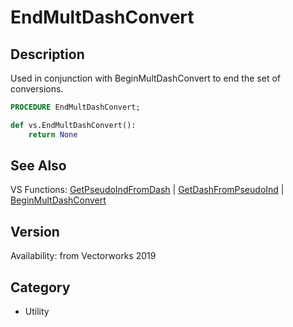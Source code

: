 # EndMultDashConvert

## Description
Used in conjunction with BeginMultDashConvert to end the set of conversions.

```pascal
PROCEDURE EndMultDashConvert;
```

```python
def vs.EndMultDashConvert():
    return None
```

## See Also
VS Functions:
[GetPseudoIndFromDash](GetPseudoIndFromDash.md) 
| [GetDashFromPseudoInd](GetDashFromPseudoInd.md) 
| [BeginMultDashConvert](BeginMultDashConvert.md)

## Version
Availability: from Vectorworks 2019

## Category
* Utility

